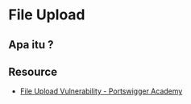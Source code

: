 # File Upload

## Apa itu ?


## Resource
- [File Upload Vulnerability - Portswigger Academy](https://portswigger.net/web-security/file-upload)
